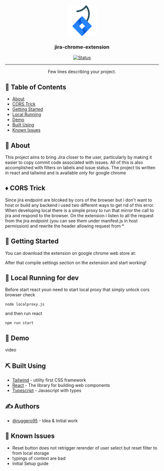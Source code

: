 <p align="center">
  <a href="" rel="noopener">
 <img width=100px height=100px src="./public/icon128.png" alt="Project logo"></a>
</p>

<h3 align="center">jira-chrome-extension</h3>

<div align="center">

[![Status](https://img.shields.io/badge/status-active-success.svg)]()

</div>

---

<p align="center"> Few lines describing your project.
    <br> 
</p>

## 📝 Table of Contents

- [About](#about)
- [CORS Trick](#cors)
- [Getting Started](#getting_started)
- [Local Running](#local-dev)
- [Demo](#demo)
- [Built Using](#built_using)
- [Known Issues](#bug)


## 🧐 About <a name = "about"></a>

This project aims to bring Jira closer to the user, particularly by making it easier to copy commit code associated with issues. All of this is also accomplished with filters on labels and issue status.
The project tis written in react and tailwind and is available only for google chrome

## ♦️ CORS Trick <a name = "cors"></a>
Since jira endpoint are blcoked by cors of the browser but i don't want to host or build any backend i used two different ways to get rid of this error.
When developing local there is a simple proxy to run that mirror the call to jira and respond to the browser. On the extension i listen to all the request from the jira endpoint (you can see them under manifest.js in host permission) and rewrite the header allowing request from *

## 🏁 Getting Started <a name = "getting_started"></a>

You can download the extension on google chrome web store at:

After that compile settings section on the extension and start working!

## 🔧 Local Running for dev <a name = "local-dev"></a>

Before start react youn need to start local proxy that simply unlock cors browser check

```
node localproxy.js
```

and then run react

```
npm run start
```


## 🎈 Demo <a name="demo"></a>

video

## ⛏️ Built Using <a name = "built_using"></a>

- [Tailwind](https://tailwindcss.com/) - utility first CSS framework
- [React](https://react.dev/) - The library for building web components
- [Typescript](https://vuejs.org/) - Javascript with types


## ✍️ Authors <a name = "authors"></a>

- [@ruggero95](https://github.com/ruggero95) - Idea & Initial work

## 🐛 Known Issues <a name = "bug"></a>

- Reset button does not retrigger rerender of user select but reset filter to from local storage
- typings of context are bad
- Initial Setup guide

